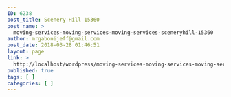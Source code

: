 ```yaml
---
ID: 6238
post_title: Scenery Hill 15360
post_name: >
  moving-services-moving-services-moving-services-sceneryhill-15360
author: mrgabonijeff@gmail.com
post_date: 2018-03-28 01:46:51
layout: page
link: >
  http://localhost/wordpress/moving-services-moving-services-moving-services-sceneryhill-15360/
published: true
tags: [ ]
categories: [ ]
---
```

